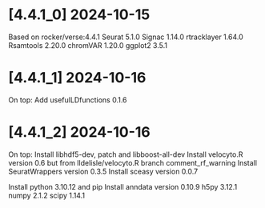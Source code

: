 # [4.4.1_0] 2024-10-15

Based on rocker/verse:4.4.1
Seurat 5.1.0
Signac 1.14.0
rtracklayer 1.64.0
Rsamtools 2.20.0
chromVAR 1.20.0
ggplot2 3.5.1

# [4.4.1_1] 2024-10-16

On top:
Add usefulLDfunctions 0.1.6

# [4.4.1_2] 2024-10-16

On top:
Install libhdf5-dev, patch and libboost-all-dev
Install velocyto.R version 0.6 but from lldelisle/velocyto.R branch comment_rf_warning
Install SeuratWrappers version 0.3.5
Install sceasy version 0.0.7

Install python 3.10.12 and pip
Install anndata version 0.10.9
h5py 3.12.1
numpy 2.1.2
scipy 1.14.1
